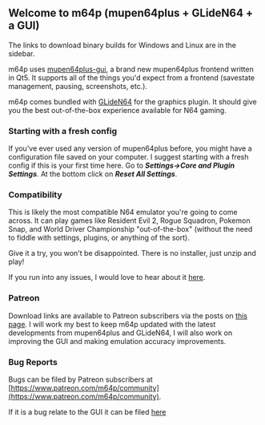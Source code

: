 ## Welcome to m64p (mupen64plus + GLideN64 + a GUI)

The links to download binary builds for Windows and Linux are in the sidebar.

m64p uses [mupen64plus-gui](https://github.com/m64p/mupen64plus-gui), a brand new mupen64plus frontend written in Qt5. It supports all of the things you'd expect from a frontend (savestate management, pausing, screenshots, etc.).

m64p comes bundled with [GLideN64](https://github.com/gonetz/GLideN64) for the graphics plugin. It should give you the best out-of-the-box experience available for N64 gaming.

### Starting with a fresh config ###

If you've ever used any version of mupen64plus before, you might have a configuration file saved on your computer. I suggest starting with a fresh config if this is your first time here. Go to ***Settings->Core and Plugin Settings***. At the bottom click on ***Reset All Settings***.

### Compatibility ###

This is likely the most compatible N64 emulator you're going to come across. It can play games like Resident Evil 2, Rogue Squadron, Pokemon Snap, and World Driver Championship "out-of-the-box" (without the need to fiddle with settings, plugins, or anything of the sort).

Give it a try, you won't be disappointed. There is no installer, just unzip and play!

If you run into any issues, I would love to hear about it [here](https://github.com/m64p/mupen64plus-GLideN64/issues).

### Patreon ###

Download links are available to Patreon subscribers via the posts on [this page](https://www.patreon.com/m64p/posts). I will work my best to keep m64p updated with the latest developments from mupen64plus and GLideN64, I will also work on improving the GUI and making emulation accuracy improvements.

### Bug Reports ###

Bugs can be filed by Patreon subscribers at [https://www.patreon.com/m64p/community](https://www.patreon.com/m64p/community).

If it is a bug relate to the GUI it can be filed [here](https://github.com/m64p/mupen64plus-gui/issues)
